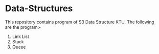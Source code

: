 # Data-Structures

This repository contains program of S3 Data Structure KTU. 
The following are the program:-
1. Link List
2. Stack
3. Queue
